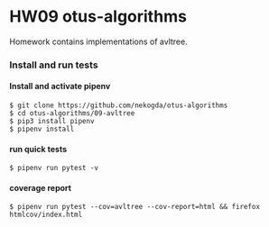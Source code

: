 # HW09 otus-algorithms

Homework contains implementations of avltree.

### Install and run tests

#### Install and activate pipenv
```
$ git clone https://github.com/nekogda/otus-algorithms
$ cd otus-algorithms/09-avltree
$ pip3 install pipenv
$ pipenv install
```

#### run quick tests
```
$ pipenv run pytest -v
```
#### coverage report
```
$ pipenv run pytest --cov=avltree --cov-report=html && firefox htmlcov/index.html
```
